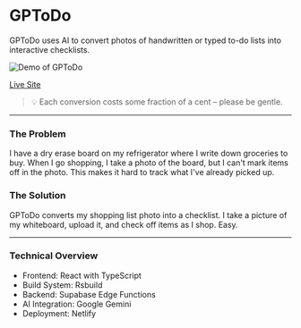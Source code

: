 # GPToDo

GPToDo uses AI to convert photos of handwritten or typed to-do lists into interactive checklists.

![Demo of  GPToDo](./assets/demo.gif)

[Live Site](https://gptodo.app)

> 💡 Each conversion costs some fraction of a cent – please be gentle.

---

### The Problem

I have a dry erase board on my refrigerator where I write down groceries to buy. When I go shopping, I take a photo of the board, but I can't mark items off in the photo. This makes it hard to track what I've already picked up.

### The Solution

GPToDo converts my shopping list photo into a checklist. I take a picture of my whiteboard, upload it, and check off items as I shop. Easy.

---

### Technical Overview

- Frontend: React with TypeScript
- Build System: Rsbuild
- Backend: Supabase Edge Functions
- AI Integration: Google Gemini
- Deployment: Netlify
